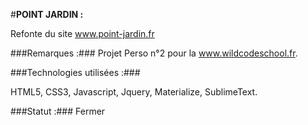 #**POINT JARDIN :**

Refonte du site www.point-jardin.fr

###Remarques :###
Projet Perso n°2 pour la www.wildcodeschool.fr.

###Technologies utilisées :###

HTML5, CSS3, Javascript, Jquery, Materialize, SublimeText.

###Statut :###
 Fermer
